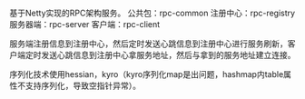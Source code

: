 # 
基于Netty实现的RPC架构服务。
公共包：rpc-common
注册中心：rpc-registry
服务器端：rpc-server
客户端：rpc-client

服务端注册信息到注册中心，然后定时发送心跳信息到注册中心进行服务刷新，客户端定时发送心跳信息到注册中心拿服务地址，然后与拿到的服务地址建立连接。

序列化技术使用hessian，kyro（kyro序列化map是出问题，hashmap内table属性不支持序列化，导致空指针异常）。
